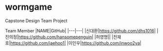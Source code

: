 # wormgame
Capstone Design Team Project  
  
Team Member
|NAME|GitHub|
|---|---|
|신대환|https://github.com/dhs1016|
|진의정|https://github.com/hansomepenguin|
|허영명||
|전재호|https://github.com/jaehoo1|
|이인우|https://github.com/inwoo2ya|